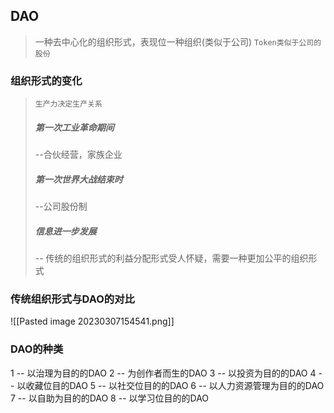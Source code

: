 ## DAO
>一种去中心化的组织形式，表现位一种组织(类似于公司)
>`Token类似于公司的股份`

### 组织形式的变化
>`生产力决定生产关系`
>##### 第一次工业革命期间
>	--合伙经营，家族企业
>##### 第一次世界大战结束时
>	--公司股份制
>##### 信息进一步发展
>	-- 传统的组织形式的利益分配形式受人怀疑，需要一种更加公平的组织形式
>	

### 传统组织形式与DAO的对比
![[Pasted image 20230307154541.png]]

### DAO的种类
1 -- 以治理为目的的DAO
2 -- 为创作者而生的DAO
3 -- 以投资为目的的DAO
4 -- 以收藏位目的DAO
5 -- 以社交位目的的DAO
6 -- 以人力资源管理为目的的DAO
7 -- 以自助为目的的DAO
8 -- 以学习位目的的DAO